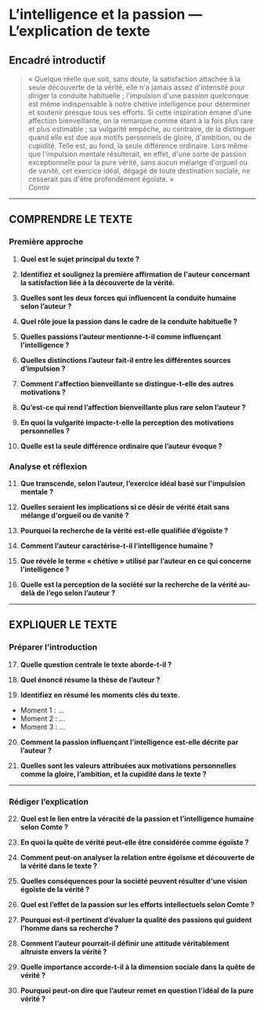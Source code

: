 # L’intelligence et la passion — L’explication de texte

## Encadré introductif
> « Quelque réelle que soit, sans doute, la satisfaction attachée à la seule découverte de la vérité, elle n'a jamais assez d'intensité pour diriger la conduite habituelle ; l'impulsion d'une passion quelconque est même indispensable à notre chétive intelligence pour déterminer et soutenir presque tous ses efforts. Si cette inspiration émane d'une affection bienveillante, on la remarque comme étant à la fois plus rare et plus estimable ; sa vulgarité empêche, au contraire, de la distinguer quand elle est due aux motifs personnels de gloire, d'ambition, ou de cupidité. Telle est, au fond, la seule différence ordinaire. Lors même que l'impulsion mentale résulterait, en effet, d'une sorte de passion exceptionnelle pour la pure vérité, sans aucun mélange d'orgueil ou de vanité, cet exercice idéal, dégagé de toute destination sociale, ne cesserait pas d'être profondément égoïste. »  
> *Comte*

---

## COMPRENDRE LE TEXTE

### Première approche

1. **Quel est le sujet principal du texte ?**

2. **Identifiez et soulignez la première affirmation de l'auteur concernant la satisfaction liée à la découverte de la vérité.**

3. **Quelles sont les deux forces qui influencent la conduite humaine selon l’auteur ?**

4. **Quel rôle joue la passion dans le cadre de la conduite habituelle ?**

5. **Quelles passions l’auteur mentionne-t-il comme influençant l’intelligence ?**

6. **Quelles distinctions l’auteur fait-il entre les différentes sources d’impulsion ?**

7. **Comment l'affection bienveillante se distingue-t-elle des autres motivations ?**

8. **Qu’est-ce qui rend l’affection bienveillante plus rare selon l’auteur ?**

9. **En quoi la vulgarité impacte-t-elle la perception des motivations personnelles ?**

10. **Quelle est la seule différence ordinaire que l’auteur évoque ?**

### Analyse et réflexion

11. **Que transcende, selon l’auteur, l’exercice idéal basé sur l'impulsion mentale ?**

12. **Quelles seraient les implications si ce désir de vérité était sans mélange d'orgueil ou de vanité ?**

13. **Pourquoi la recherche de la vérité est-elle qualifiée d’égoïste ?**

14. **Comment l’auteur caractérise-t-il l’intelligence humaine ?**

15. **Que révèle le terme « chétive » utilisé par l’auteur en ce qui concerne l’intelligence ?**

16. **Quelle est la perception de la société sur la recherche de la vérité au-delà de l’ego selon l’auteur ?**

---

## EXPLIQUER LE TEXTE

### Préparer l’introduction

17. **Quelle question centrale le texte aborde-t-il ?**

18. **Quel énoncé résume la thèse de l’auteur ?**

19. **Identifiez en résumé les moments clés du texte.**
- Moment 1 : …
- Moment 2 : …
- Moment 3 : …

20. **Comment la passion influençant l’intelligence est-elle décrite par l’auteur ?**

21. **Quelles sont les valeurs attribuées aux motivations personnelles comme la gloire, l’ambition, et la cupidité dans le texte ?**

---

### Rédiger l’explication

22. **Quel est le lien entre la véracité de la passion et l’intelligence humaine selon Comte ?**

23. **En quoi la quête de vérité peut-elle être considérée comme égoïste ?**

24. **Comment peut-on analyser la relation entre égoïsme et découverte de la vérité dans le texte ?**

25. **Quelles conséquences pour la société peuvent résulter d'une vision égoïste de la vérité ?**

26. **Quel est l’effet de la passion sur les efforts intellectuels selon Comte ?**

27. **Pourquoi est-il pertinent d’évaluer la qualité des passions qui guident l’homme dans sa recherche ?**

28. **Comment l’auteur pourrait-il définir une attitude véritablement altruiste envers la vérité ?**

29. **Quelle importance accorde-t-il à la dimension sociale dans la quête de vérité ?**

30. **Pourquoi peut-on dire que l’auteur remet en question l'idéal de la pure vérité ?**
